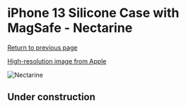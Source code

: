 # iPhone 13 Silicone Case with MagSafe - Nectarine

[Return to previous page](/iphone_13)

[High-resolution image from Apple](https://store.storeimages.cdn-apple.com/8756/as-images.apple.com/is/MN643?wid=4500&hei=4500&fmt=png)

<div style="width: 500px"><img src="/everyphone/MN643.png" alt="Nectarine"></div>

## Under construction

